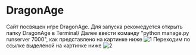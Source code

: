 # DragonAge
Сайт посвящен игре DragonAge.
Для запуска рекомедуется открыть папку DragonAge в Terminal/
Далее ввести команду "python manage.py runserver 7000", как представлено на картинке ниже
![1](https://user-images.githubusercontent.com/93647754/140062096-5f140e25-4b1f-4cf5-accd-afb97c2461df.png)
Переходим по ссылке выделеной на картинке ниже
![2](https://user-images.githubusercontent.com/93647754/140062414-2b3cd69d-2bb7-4c0e-a32f-b6e5d5125112.png)
